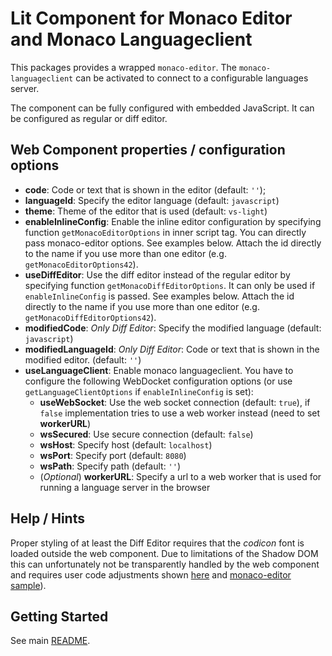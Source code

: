 # Lit Component for Monaco Editor and Monaco Languageclient

This packages provides a wrapped `monaco-editor`. The `monaco-languageclient` can be activated to connect to a configurable languages server.

The component can be fully configured with embedded JavaScript. It can be configured as regular or diff editor.

## Web Component properties / configuration options

* **code**: Code or text that is shown in the editor (default: `''`);
* **languageId**: Specify the editor language (default: `javascript`)
* **theme**: Theme of the editor that is used (default: `vs-light`)
* **enableInlineConfig**: Enable the inline editor configuration by specifying function `getMonacoEditorOptions` in inner script tag. You can directly pass monaco-editor options. See examples below. Attach the id directly to the name if you use more than one editor (e.g. `getMonacoEditorOptions42`).
* **useDiffEditor**: Use the diff editor instead of the regular editor by specifying function `getMonacoDiffEditorOptions`. It can only be used if `enableInlineConfig` is passed. See examples below. Attach the id directly to the name if you use more than one editor (e.g. `getMonacoDiffEditorOptions42`).
* **modifiedCode**: *Only Diff Editor*: Specify the modified language (default: `javascript`)
* **modifiedLanguageId**: *Only Diff Editor*: Code or text that is shown in the modified editor. (default: `''`)
* **useLanguageClient**: Enable monaco languageclient. You have to configure the following WebDocket configuration options (or use `getLanguageClientOptions` if `enableInlineConfig` is set):
  * **useWebSocket**: Use the web socket connection (default: `true`), if `false` implementation tries to use a web worker instead (need to set **workerURL**)
  * **wsSecured**: Use secure connection (default: `false`)
  * **wsHost**: Specify host (default: `localhost`)
  * **wsPort**: Specify port (default: `8080`)
  * **wsPath**: Specify path (default: `''`)
  * (*Optional*) **workerURL**: Specify a url to a web worker that is used for running a language server in the browser

## Help / Hints

Proper styling of at least the Diff Editor requires that the *codicon* font is loaded outside the web component. Due to limitations of the Shadow DOM this can unfortunately not be transparently handled by the web component and requires user code adjustments shown [here](../../verify/monaco-editor-comp/index.html#L11-16) and [monaco-editor sample]( https://github.com/microsoft/monaco-editor/blob/main/samples/browser-amd-shadow-dom/index.html)).

## Getting Started

See main [README](../../README.md#getting-started).
